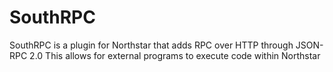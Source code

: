 # SouthRPC

SouthRPC is a plugin for Northstar that adds RPC over HTTP through JSON-RPC 2.0
This allows for external programs to execute code within Northstar
